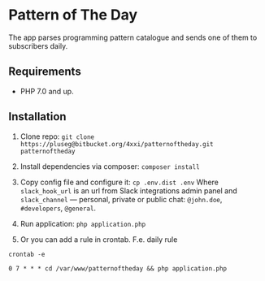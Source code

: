 # Pattern of The Day #

The app parses programming pattern catalogue and sends one of them to subscribers daily.

## Requirements
* PHP 7.0 and up.

## Installation ##

1. Clone repo:
```git clone https://pluseg@bitbucket.org/4xxi/patternoftheday.git patternoftheday```

2. Install dependencies via composer:
```composer install```

3. Copy config file and configure it:
```cp .env.dist .env```
  Where `slack_hook_url` is an url from Slack integrations admin panel and `slack_channel` — personal, private or public chat: `@john.doe`, `#developers`, `@general`.

4. Run application:
```php application.php```

5. Or you can add a rule in crontab. F.e. daily rule

```crontab -e```

```0 7 * * * cd /var/www/patternoftheday && php application.php```
